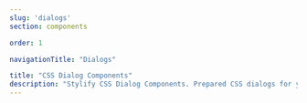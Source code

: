 ```yaml
---
slug: 'dialogs'
section: components

order: 1

navigationTitle: "Dialogs"

title: "CSS Dialog Components"
description: "Stylify CSS Dialog Components. Prepared CSS dialogs for your next web project. Copy&Paste, without CSS framework."
---
```


<interactive-preview class="margin-bottom:48px"
min-height="300"
title="Dialog"
html-snippet="components/dialogs"></interactive-preview>
